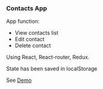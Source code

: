 <h3>Contacts App</h3>
<p></p>
<p>App function:</p>
<ul>
  <li>View contacts list</li>
  <li>Edit contact</li>
  <li>Delete contact</li>
</ul>

<p>Using React, React-router, Redux.</p>
<p>State has been saved in localStorage</p>

<p>See <a href="https://gunner7777.github.io/ContactsApp">Demo</a></p>